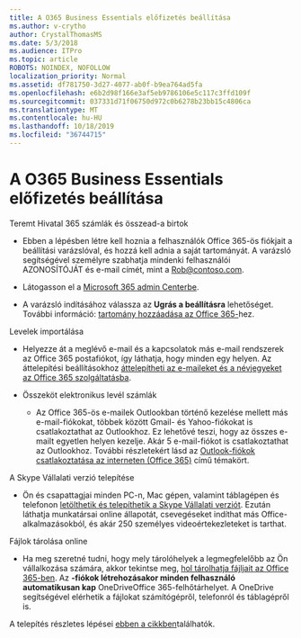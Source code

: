 ```yaml
---
title: A O365 Business Essentials előfizetés beállítása
ms.author: v-crytho
author: CrystalThomasMS
ms.date: 5/3/2018
ms.audience: ITPro
ms.topic: article
ROBOTS: NOINDEX, NOFOLLOW
localization_priority: Normal
ms.assetid: df781750-3d27-4077-ab0f-b9ea764ad5fa
ms.openlocfilehash: e6b2d98f166e3af5eb9786106e5c117c3ffd109f
ms.sourcegitcommit: 037331d71f06750d972c0b6278b23bb15c4806ca
ms.translationtype: MT
ms.contentlocale: hu-HU
ms.lasthandoff: 10/18/2019
ms.locfileid: "36744715"
---
```

# <a name="setting-up-your-o365-business-essentials-subscription"></a>A O365 Business Essentials előfizetés beállítása

Teremt Hivatal 365 számlák és összead-a birtok
  
- Ebben a lépésben létre kell hoznia a felhasználók Office 365-ös fiókjait a beállítási varázslóval, és hozzá kell adnia a saját tartományát. A varázsló segítségével személyre szabhatja mindenki felhasználói AZONOSÍTÓJÁT és e-mail címét, mint a [Rob@contoso.com](mailto:rob@contoso.com).
    
- Látogasson el a [Microsoft 365 admin Centerbe](https://login.partner.microsoftonline.cn/).
    
- A varázsló indításához válassza az **Ugrás a beállításra** lehetőséget. További információ: [tartomány hozzáadása az Office 365-](https://docs.microsoft.com/office365/admin/setup/add-domain)hez.
    
Levelek importálása
  
- Helyezze át a meglévő e-mail és a kapcsolatok más e-mail rendszerek az Office 365 postafiókot, így láthatja, hogy minden egy helyen. Az áttelepítési beállításokhoz [áttelepítheti az e-maileket és a névjegyeket az Office 365 szolgáltatásba](https://docs.microsoft.com/office365/admin/setup/migrate-email-and-contacts-admin).
    
- Összeköt elektronikus levél számlák
    
  - Az Office 365-ös e-mailek Outlookban történő kezelése mellett más e-mail-fiókokat, többek között Gmail- és Yahoo-fiókokat is csatlakoztathat az Outlookhoz. Ez lehetővé teszi, hogy az összes e-mailt egyetlen helyen kezelje. Akár 5 e-mail-fiókot is csatlakoztathat az Outlookhoz. További részletekért lásd az [Outlook-fiókok csatlakoztatása az interneten (Office 365)](https://support.office.com/Article/Connect-email-accounts-in-Outlook-on-the-web-Office-365-d7012ff0-924f-4f78-8aca-c3912d886c4d) című témakört. 
    
A Skype Vállalati verzió telepítése
  
- Ön és csapattagjai minden PC-n, Mac gépen, valamint táblagépen és telefonon [letölthetik és telepíthetik a Skype Vállalati verziót](https://support.office.com/Article/download-and-install-Skype-for-Business-8a0d4da8-9d58-44f9-9759-5c8f340cb3fb). Ezután láthatja munkatársai online állapotát, csevegéseket indíthat más Office-alkalmazásokból, és akár 250 személyes videoértekezleteket is tarthat. 
    
Fájlok tárolása online
  
- Ha meg szeretné tudni, hogy mely tárolóhelyek a legmegfelelőbb az Ön vállalkozása számára, akkor tekintse meg, [hol tárolhatja fájljait az Office 365-ben](https://support.office.com/article/c7c20284-bc94-47f4-9728-d28e9daf0790.aspx). Az **-fiókok létrehozásakor minden felhasználó automatikusan kap** OneDriveOffice 365-felhőtárhelyet. A OneDrive segítségével elérhetik a fájlokat számítógépről, telefonról és táblagépről is. 
    
A telepítés részletes lépései [ebben a cikkben](https://docs.microsoft.com/office365/admin/setup/setup)találhatók.
  

